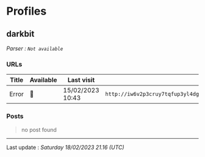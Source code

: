 # Profiles

## **darkbit**


_Parser : `Not available`_

### URLs
| Title | Available | Last visit | fqdn | Screenshot 
|---|---|---|---|---|
| Error | 🔴 | 15/02/2023 10:43 | `http://iw6v2p3cruy7tqfup3yl4dgt4pfibfa3ai4zgnu5df2q3hus3lm7c7ad.onion` | <a href="https://www.ransomware.live/screenshots/iw6v2p3cruy7tqfup3yl4dgt4pfibfa3ai4zgnu5df2q3hus3lm7c7ad-onion.png" target=_blank>📸</a> | 

### Posts

> no post found


 --- 


Last update : _Saturday 18/02/2023 21.16 (UTC)_
